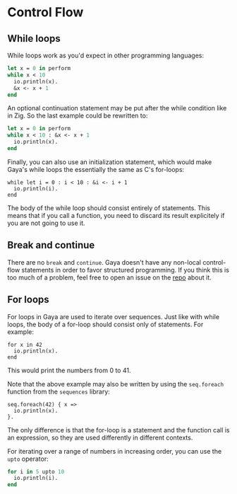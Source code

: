 # Control Flow

## While loops

While loops work as you'd expect in other programming languages:

```ocaml
let x = 0 in perform
while x < 10
  io.println(x).
  &x <- x + 1
end
```

An optional continuation statement may be put after the while condition like in
Zig. So the last example could be rewritten to:

```ocaml
let x = 0 in perform
while x < 10 : &x <- x + 1
  io.println(x).
end
```

Finally, you can also use an initialization statement, which would make Gaya's
while loops the essentially the same as C's for-loops:

```
while let i = 0 : i < 10 : &i <- i + 1
  io.println(i).
end
```

The body of the while loop should consist entirely of statements. This means
that if you call a function, you need to discard its result explicitely if you
are not going to use it.

## Break and continue

There are no `break` and `continue`. Gaya doesn't have any non-local
control-flow statements in order to favor structured programming. If you think
this is too much of a problem, feel free to open an issue on the
[repo](https://github.com/aloussase/gaya) about it.

## For loops

For loops in Gaya are used to iterate over sequences. Just like with while
loops, the body of a for-loop should consist only of statements. For example:

```
for x in 42
  io.println(x).
end
```

This would print the numbers from 0 to 41.

Note that the above example may also be written by using the `seq.foreach`
function from the `sequences` library:

```
seq.foreach(42) { x =>
  io.println(x).
}.
```

The only difference is that the for-loop is a statement and the function call
is an expression, so they are used differently in different contexts.

For iterating over a range of numbers in increasing order, you can use the `upto`
operator:

```ocaml
for i in 5 upto 10
  io.println(i).
end
```
